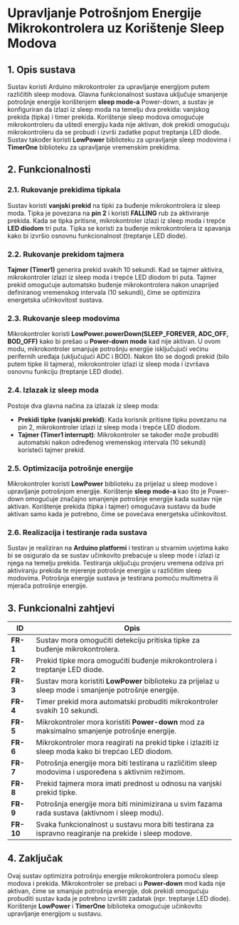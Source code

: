 # Upravljanje Potrošnjom Energije Mikrokontrolera uz Korištenje Sleep Modova

## 1. Opis sustava
Sustav koristi Arduino mikrokontroler za upravljanje energijom putem različitih sleep modova. Glavna funkcionalnost sustava uključuje smanjenje potrošnje energije korištenjem **sleep mode-a** Power-down, a sustav je konfiguriran da izlazi iz sleep moda na temelju dva prekida: vanjskog prekida (tipka) i timer prekida. Korištenje sleep modova omogućuje mikrokontroleru da uštedi energiju kada nije aktivan, dok prekidi omogućuju mikrokontroleru da se probudi i izvrši zadatke poput treptanja LED diode. Sustav također koristi **LowPower** biblioteku za upravljanje sleep modovima i **TimerOne** biblioteku za upravljanje vremenskim prekidima.

## 2. Funkcionalnosti

### 2.1. Rukovanje prekidima tipkala
Sustav koristi **vanjski prekid** na tipki za buđenje mikrokontrolera iz sleep moda. Tipka je povezana na **pin 2** i koristi **FALLING** rub za aktiviranje prekida. Kada se tipka pritisne, mikrokontroler izlazi iz sleep moda i trepće **LED diodom** tri puta. Tipka se koristi za buđenje mikrokontrolera iz spavanja kako bi izvršio osnovnu funkcionalnost (treptanje LED diode).

### 2.2. Rukovanje prekidom tajmera
**Tajmer (Timer1)** generira prekid svakih 10 sekundi. Kad se tajmer aktivira, mikrokontroler izlazi iz sleep moda i trepće LED diodom tri puta. Tajmer prekid omogućuje automatsko buđenje mikrokontrolera nakon unaprijed definiranog vremenskog intervala (10 sekundi), čime se optimizira energetska učinkovitost sustava.

### 2.3. Rukovanje sleep modovima
Mikrokontroler koristi **LowPower.powerDown(SLEEP_FOREVER, ADC_OFF, BOD_OFF)** kako bi prešao u **Power-down mode** kad nije aktivan. U ovom modu, mikrokontroler smanjuje potrošnju energije isključujući većinu perifernih uređaja (uključujući ADC i BOD). Nakon što se dogodi prekid (bilo putem tipke ili tajmera), mikrokontroler izlazi iz sleep moda i izvršava osnovnu funkciju (treptanje LED diode).

### 2.4. Izlazak iz sleep moda
Postoje dva glavna načina za izlazak iz sleep moda:
- **Prekidi tipke (vanjski prekid)**: Kada korisnik pritisne tipku povezanu na pin 2, mikrokontroler izlazi iz sleep moda i trepće LED diodom.
- **Tajmer (Timer1 interrupt)**: Mikrokontroler se također može probuditi automatski nakon određenog vremenskog intervala (10 sekundi) koristeći tajmer prekid.

### 2.5. Optimizacija potrošnje energije
Mikrokontroler koristi **LowPower** biblioteku za prijelaz u sleep modove i upravljanje potrošnjom energije. Korištenje **sleep mode-a** kao što je Power-down omogućuje značajno smanjenje potrošnje energije kada sustav nije aktivan. Korištenje prekida (tipka i tajmer) omogućava sustavu da bude aktivan samo kada je potrebno, čime se povećava energetska učinkovitost.

### 2.6. Realizacija i testiranje rada sustava
Sustav je realiziran na **Arduino platformi** i testiran u stvarnim uvjetima kako bi se osiguralo da se sustav učinkovito prebacuje u sleep mode i izlazi iz njega na temelju prekida. Testiranja uključuju provjeru vremena odziva pri aktiviranju prekida te mjerenje potrošnje energije u različitim sleep modovima. Potrošnja energije sustava je testirana pomoću multimetra ili mjerača potrošnje energije.

## 3. Funkcionalni zahtjevi

| ID   | Opis                                                                 |
|------|----------------------------------------------------------------------|
| **FR-1** | Sustav mora omogućiti detekciju pritiska tipke za buđenje mikrokontrolera. |
| **FR-2** | Prekid tipke mora omogućiti buđenje mikrokontrolera i treptanje LED diode. |
| **FR-3** | Sustav mora koristiti **LowPower** biblioteku za prijelaz u sleep mode i smanjenje potrošnje energije. |
| **FR-4** | Timer prekid mora automatski probuditi mikrokontroler svakih 10 sekundi. |
| **FR-5** | Mikrokontroler mora koristiti **Power-down** mod za maksimalno smanjenje potrošnje energije. |
| **FR-6** | Mikrokontroler mora reagirati na prekid tipke i izlaziti iz sleep moda kako bi trepćao LED diodom. |
| **FR-7** | Potrošnja energije mora biti testirana u različitim sleep modovima i uspoređena s aktivnim režimom. |
| **FR-8** | Prekid tajmera mora imati prednost u odnosu na vanjski prekid tipke. |
| **FR-9** | Potrošnja energije mora biti minimizirana u svim fazama rada sustava (aktivnom i sleep modu). |
| **FR-10** | Svaka funkcionalnost u sustavu mora biti testirana za ispravno reagiranje na prekide i sleep modove. |

## 4. Zaključak
Ovaj sustav optimizira potrošnju energije mikrokontrolera pomoću sleep modova i prekida. Mikrokontroler se prebaci u **Power-down** mod kada nije aktivan, čime se smanjuje potrošnja energije, dok prekidi omogućuju probuditi sustav kada je potrebno izvršiti zadatak (npr. treptanje LED diode). Korištenje **LowPower** i **TimerOne** biblioteka omogućuje učinkovito upravljanje energijom u sustavu.
